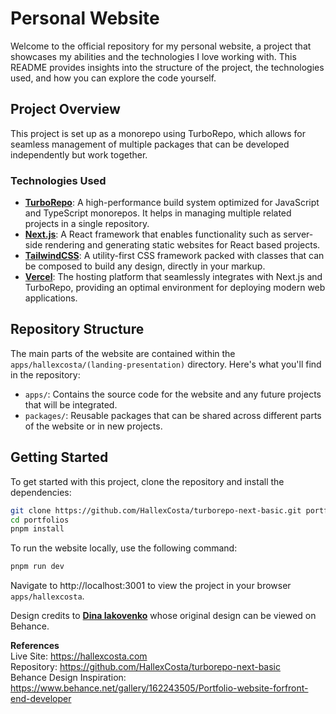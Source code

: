 # Personal Website

Welcome to the official repository for my personal website, a project that showcases my abilities and the technologies I love working with. This README provides insights into the structure of the project, the technologies used, and how you can explore the code yourself.

## Project Overview

This project is set up as a monorepo using TurboRepo, which allows for seamless management of multiple packages that can be developed independently but work together.

### Technologies Used

- [**TurboRepo**](https://turbo.build/repo/docs): A high-performance build system optimized for JavaScript and TypeScript monorepos. It helps in managing multiple related projects in a single repository.
- [**Next.js**](https://nextjs.org/docs): A React framework that enables functionality such as server-side rendering and generating static websites for React based projects.
- [**TailwindCSS**](https://tailwindcss.com/): A utility-first CSS framework packed with classes that can be composed to build any design, directly in your markup.
- [**Vercel**](https://vercel.com): The hosting platform that seamlessly integrates with Next.js and TurboRepo, providing an optimal environment for deploying modern web applications.

## Repository Structure

The main parts of the website are contained within the `apps/hallexcosta/(landing-presentation)` directory. Here's what you'll find in the repository:

- `apps/`: Contains the source code for the website and any future projects that will be integrated.
- `packages/`: Reusable packages that can be shared across different parts of the website or in new projects.

## Getting Started

To get started with this project, clone the repository and install the dependencies:

```bash
git clone https://github.com/HallexCosta/turborepo-next-basic.git portfolios
cd portfolios
pnpm install
```

To run the website locally, use the following command:

```bash
pnpm run dev
```

Navigate to http://localhost:3001 to view the project in your browser `apps/hallexcosta`.

Design credits to **[Dina Iakovenko](https://www.linkedin.com/in/dina-iakovenko)** whose original design can be viewed on Behance.

**References**  
Live Site: https://hallexcosta.com  
Repository: https://github.com/HallexCosta/turborepo-next-basic  
Behance Design Inspiration: https://www.behance.net/gallery/162243505/Portfolio-website-forfront-end-developer
